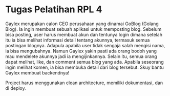 # Tugas Pelatihan RPL 4

Gaylex merupakan calon CEO perusahaan yang dinamai GoBlog (Golang Blog). Ia ingin membuat sebuah aplikasi untuk memposting blog. Sebelum bisa posting, user harus membuat akun dan tentunya login dimana setelah itu ia bisa melihat informasi detail tentang akunnya, termasuk semua postingan blognya. Adapula apabila user tidak sengaja salah mengisi nama, ia bisa mengubahnya. Namun Gaylex yakin pasti ada orang bodoh yang mau mendelete akunnya jadi ia mengijinkannya. Selain itu, semua orang dapat melihat, like, dan comment semua blog yang ada. Apabila seseorang ingin melihat komen, ia bisa membuka detail dari blog tersebut. Skuy bantu Gaylex membuat backendnya!

Project harus menggunakan clean architecture, memiliki dokumentasi, dan di deploy.
